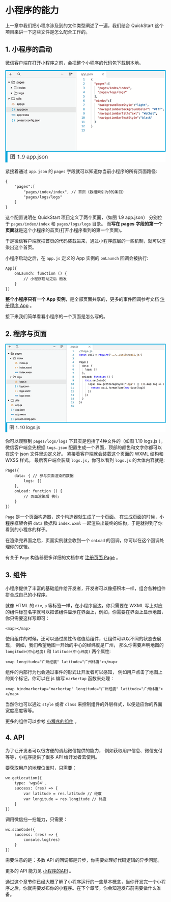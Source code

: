# 小程序的能力

上一章中我们把小程序涉及到的文件类型阐述了一遍，我们结合 QuickStart 这个项目来讲一下这些文件是怎么配合工作的。

## 1. 小程序的启动

微信客户端在打开小程序之前，会把整个小程序的代码包下载到本地。

![图 1.9 app.json](images/1.9.png)

紧接着通过 `app.json` 的 `pages` 字段就可以知道你当前小程序的所有页面路径:

    {
        "pages":[
            "pages/index/index", // 首页（数组索引为0的条目）
            "pages/logs/logs"
        ]
    }

这个配置说明在 QuickStart 项目定义了两个页面，（如图 1.9 app.json）
分别位于 `pages/index/index` 和 `pages/logs/logs` 目录。
而**写在 pages 字段的第一个页面**就是这个小程序的首页(打开小程序看到的第一个页面)。

于是微信客户端就把首页的代码装载进来，通过小程序底层的一些机制，就可以渲染出这个首页。

小程序启动之后，在 `app.js` 定义的 App 实例的 `onLaunch` 回调会被执行:

    App({
        onLaunch: function () {
            // 小程序启动之后 触发
        }
    })

**整个小程序只有一个 App 实例**，是全部页面共享的，更多的事件回调参考文档 [注册程序 App](https://mp.weixin.qq.com/debug/wxadoc/dev/framework/app-service/app.html) 。

接下来我们简单看看小程序的一个页面是怎么写的。

## 2. 程序与页面

![图 1.10 logs.js](./images/1.10.png)

你可以观察到 `pages/logs/logs` 下其实是包括了4种文件的（如图 1.10 logs.js ），
微信客户端会先根据 `logs.json` 配置生成一个界面，顶部的颜色和文字你都可以在这个 json 文件里边定义好。
紧接着客户端就会装载这个页面的 WXML 结构和 WXSS 样式。
最后客户端会装载 `logs.js`，你可以看到 `logs.js` 的大体内容就是:

    Page({
        data: { // 参与页面渲染的数据
            logs: []
        },
        onLoad: function () {
            // 页面渲染后 执行
        }
    })

`Page` 是一个页面构造器，这个构造器就生成了一个页面。
在生成页面的时候，小程序框架会把 `data` 数据和 `index.wxml` 一起渲染出最终的结构，于是就得到了你看到的小程序的样子。

在渲染完界面之后，页面实例就会收到一个 `onLoad` 的回调，你可以在这个回调处理你的逻辑。

有关于 `Page` 构造器更多详细的文档参考 [注册页面 Page](https://mp.weixin.qq.com/debug/wxadoc/dev/framework/app-service/page.html) 。

## 3. 组件

小程序提供了丰富的基础组件给开发者，开发者可以像搭积木一样，组合各种组件拼合成自己的小程序。

就像 HTML 的 `div`, `p` 等标签一样，在小程序里边，你只需要在 WXML 写上对应的组件标签名字就可以把该组件显示在界面上，例如，你需要在界面上显示地图，你只需要这样写即可：

    <map></map>

使用组件的时候，还可以通过属性传递值给组件，让组件可以以不同的状态去展现，
例如，我们希望地图一开始的中心的经纬度是广州，
那么你需要声明地图的 `longitude(中心经度)` 和 `latitude(中心纬度)` 两个属性:

    <map longitude="广州经度" latitude="广州纬度"></map>

组件的内部行为也会通过事件的形式让开发者可以感知，
例如用户点击了地图上的某个标记，你可以在 js 编写 `markertap` 函数来处理：

    <map bindmarkertap="markertap" longitude="广州经度" latitude="广州纬度"></map>

当然你也可以通过 `style` 或者 `class` 来控制组件的外层样式，以便适应你的界面宽度高度等等。

更多的组件可以参考 [小程序的组件](https://mp.weixin.qq.com/debug/wxadoc/dev/component/?t=201839) 。

## 4. API

为了让开发者可以很方便的调起微信提供的能力，
例如获取用户信息、微信支付等等，小程序提供了很多 API 给开发者去使用。

要获取用户的地理位置时，只需要：

    wx.getLocation({
        type: 'wgs84',
        success: (res) => {
            var latitude = res.latitude // 经度
            var longitude = res.longitude // 纬度
        }
    })

调用微信扫一扫能力，只需要：

    wx.scanCode({
        success: (res) => {
            console.log(res)
        }
    })

需要注意的是：多数 API 的回调都是异步，你需要处理好代码逻辑的异步问题。

更多的 API 能力见 [小程序的API](https://mp.weixin.qq.com/debug/wxadoc/dev/api/?t=201839) 。

通过这个章节你已经大概了解了小程序运行的一些基本概念，当你开发完一个小程序之后，你就需要发布你的小程序。在下个章节，你会知道发布前需要做什么准备。
